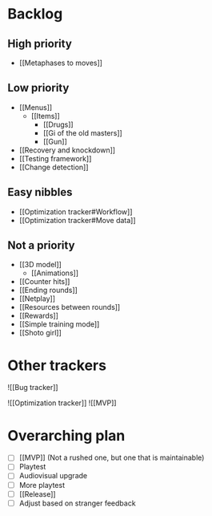 # Backlog
## High priority
- [[Metaphases to moves]]

## Low priority
- [[Menus]]
	- [[Items]]
		- [[Drugs]]
		- [[Gi of the old masters]]
		- [[Gun]]
- [[Recovery and knockdown]]
- [[Testing framework]]
- [[Change detection]]

## Easy nibbles
- [[Optimization tracker#Workflow]]
- [[Optimization tracker#Move data]]

## Not a priority
- [[3D model]]
	- [[Animations]]
- [[Counter hits]]
- [[Ending rounds]]
- [[Netplay]]
- [[Resources between rounds]]
- [[Rewards]]
- [[Simple training mode]]
- [[Shoto girl]]

# Other trackers
![[Bug tracker]]

![[Optimization tracker]]
![[MVP]]

# Overarching plan
- [ ] [[MVP]] (Not a rushed one, but one that is maintainable)
- [ ] Playtest
- [ ] Audiovisual upgrade
- [ ] More playtest
- [ ] [[Release]]
- [ ] Adjust based on stranger feedback
